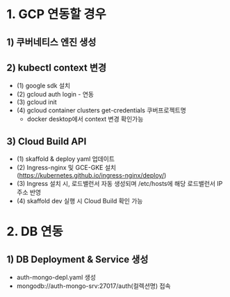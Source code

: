 # 1. GCP 연동할 경우

## 1) 쿠버네티스 엔진 생성

## 2) kubectl context 변경
 - (1) google sdk 설치
 - (2) gcloud auth login - 연동
 - (3) gcloud init
 - (4) gcloud container clusters get-credentials 쿠버프로젝트명
    - docker desktop에서 context 변경 확인가능 

## 3) Cloud Build API
 - (1) skaffold & deploy yaml 업데이트
 - (2) Ingress-nginx 및 GCE-GKE 설치 (https://kubernetes.github.io/ingress-nginx/deploy/) 
 - (3) Ingress 설치 시, 로드밸런서 자동 생성되며 /etc/hosts에 해당 로드밸런서 IP 주소 반영
 - (4) skaffold dev 실행 시 Cloud Build 확인 가능

 # 2. DB 연동

 ## 1) DB Deployment & Service 생성
  - auth-mongo-depl.yaml 생성
  - mongodb://auth-mongo-srv:27017/auth(컬렉션명) 접속